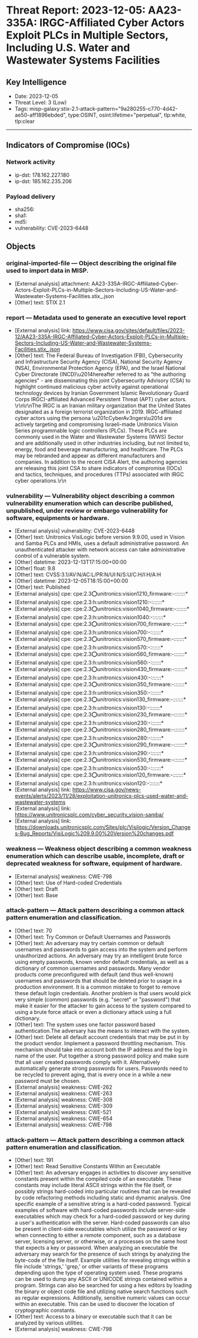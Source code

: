 # Threat Report: 2023-12-05: AA23-335A: IRGC-Affiliated Cyber Actors Exploit PLCs in Multiple Sectors, Including U.S. Water and Wastewater Systems Facilities


## Key Intelligence
* Date: 2023-12-05
* Threat Level: 3 (Low)
* Tags: misp-galaxy:stix-2.1-attack-pattern="9a280255-c770-4d42-ae50-aff1896ebded", type:OSINT, osint:lifetime="perpetual", tlp:white, tlp:clear

---

## Indicators of Compromise (IOCs)
### Network activity
* ip-dst: 178.162.227.180
* ip-dst: 185.162.235.206

### Payload delivery
* sha256: <sha256>
* sha1: <sha1>
* md5: <md5>
* vulnerability: CVE-2023-6448

## Objects
### original-imported-file — Object describing the original file used to import data in MISP.
* [External analysis] attachment: AA23-335A-IRGC-Affiliated-Cyber-Actors-Exploit-PLCs-in-Multiple-Sectors-Including-US-Water-and-Wastewater-Systems-Facilities.stix_.json
* [Other] text: STIX 2.1

### report — Metadata used to generate an executive level report
* [External analysis] link: https://www.cisa.gov/sites/default/files/2023-12/AA23-335A-IRGC-Affiliated-Cyber-Actors-Exploit-PLCs-in-Multiple-Sectors-Including-US-Water-and-Wastewater-Systems-Facilities.stix_.json
* [Other] text: The Federal Bureau of Investigation (FBI), Cybersecurity and Infrastructure Security Agency (CISA), National Security Agency (NSA), Environmental Protection Agency (EPA), and the Israel National Cyber Directorate (INCD)\\u2014hereafter referred  to  as "the authoring agencies" - are disseminating this joint Cybersecurity Advisory (CSA) to highlight continued malicious cyber activity against operational technology devices by Iranian Government Islamic Revolutionary Guard Corps IRGC)-affiliated Advanced Persistent Threat (APT) cyber actors. \r\n\r\nThe IRGC is an Iranian military organization that the United States designated as a foreign terrorist organization in 2019. IRGC-affiliated cyber actors using the persona \\u201cCyberAv3ngers\\u201d are actively targeting and compromising Israeli-made Unitronics Vision Series programmable logic controllers  (PLCs). These PLCs are commonly used in the Water and Wastewater Systems (WWS) Sector and are additionally used in other industries including, but not limited to, energy, food and beverage manufacturing, and healthcare. The PLCs may be rebranded and appear as different manufacturers and companies. In addition to the recent CISA Alert, the authoring agencies are releasing this joint CSA to share indicators of compromise (IOCs) and tactics, techniques, and procedures (TTPs) associated with IRGC cyber operations.\r\n

### vulnerability — Vulnerability object describing a common vulnerability enumeration which can describe published, unpublished, under review or embargo vulnerability for software, equipments or hardware.
* [External analysis] vulnerability: CVE-2023-6448
* [Other] text: Unitronics VisiLogic before version 9.9.00, used in Vision and Samba PLCs and HMIs, uses a default administrative password. An unauthenticated attacker with network access can take administrative control of a vulnerable system.
* [Other] datetime: 2023-12-13T17:15:00+00:00
* [Other] float: 9.8
* [Other] text: CVSS:3.1/AV:N/AC:L/PR:N/UI:N/S:U/C:H/I:H/A:H
* [Other] datetime: 2023-12-05T18:15:00+00:00
* [Other] text: Published
* [External analysis] cpe: cpe:2.3:o:unitronics:vision1210_firmware:-:*:*:*:*:*:*:*
* [External analysis] cpe: cpe:2.3:h:unitronics:vision1210:-:*:*:*:*:*:*:*
* [External analysis] cpe: cpe:2.3:o:unitronics:vision1040_firmware:-:*:*:*:*:*:*:*
* [External analysis] cpe: cpe:2.3:h:unitronics:vision1040:-:*:*:*:*:*:*:*
* [External analysis] cpe: cpe:2.3:o:unitronics:vision700_firmware:-:*:*:*:*:*:*:*
* [External analysis] cpe: cpe:2.3:h:unitronics:vision700:-:*:*:*:*:*:*:*
* [External analysis] cpe: cpe:2.3:o:unitronics:vision570_firmware:-:*:*:*:*:*:*:*
* [External analysis] cpe: cpe:2.3:h:unitronics:vision570:-:*:*:*:*:*:*:*
* [External analysis] cpe: cpe:2.3:o:unitronics:vision560_firmware:-:*:*:*:*:*:*:*
* [External analysis] cpe: cpe:2.3:h:unitronics:vision560:-:*:*:*:*:*:*:*
* [External analysis] cpe: cpe:2.3:o:unitronics:vision430_firmware:-:*:*:*:*:*:*:*
* [External analysis] cpe: cpe:2.3:h:unitronics:vision430:-:*:*:*:*:*:*:*
* [External analysis] cpe: cpe:2.3:o:unitronics:vision350_firmware:-:*:*:*:*:*:*:*
* [External analysis] cpe: cpe:2.3:h:unitronics:vision350:-:*:*:*:*:*:*:*
* [External analysis] cpe: cpe:2.3:o:unitronics:vision130_firmware:-:*:*:*:*:*:*:*
* [External analysis] cpe: cpe:2.3:h:unitronics:vision130:-:*:*:*:*:*:*:*
* [External analysis] cpe: cpe:2.3:o:unitronics:vision230_firmware:-:*:*:*:*:*:*:*
* [External analysis] cpe: cpe:2.3:h:unitronics:vision230:-:*:*:*:*:*:*:*
* [External analysis] cpe: cpe:2.3:o:unitronics:vision280_firmware:-:*:*:*:*:*:*:*
* [External analysis] cpe: cpe:2.3:h:unitronics:vision280:-:*:*:*:*:*:*:*
* [External analysis] cpe: cpe:2.3:o:unitronics:vision290_firmware:-:*:*:*:*:*:*:*
* [External analysis] cpe: cpe:2.3:h:unitronics:vision290:-:*:*:*:*:*:*:*
* [External analysis] cpe: cpe:2.3:o:unitronics:vision530_firmware:-:*:*:*:*:*:*:*
* [External analysis] cpe: cpe:2.3:h:unitronics:vision530:-:*:*:*:*:*:*:*
* [External analysis] cpe: cpe:2.3:o:unitronics:vision120_firmware:-:*:*:*:*:*:*:*
* [External analysis] cpe: cpe:2.3:h:unitronics:vision120:-:*:*:*:*:*:*:*
* [External analysis] link: https://www.cisa.gov/news-events/alerts/2023/11/28/exploitation-unitronics-plcs-used-water-and-wastewater-systems
* [External analysis] link: https://www.unitronicsplc.com/cyber_security_vision-samba/
* [External analysis] link: https://downloads.unitronicsplc.com/Sites/plc/Visilogic/Version_Changes-Bug_Reports/VisiLogic%209.9.00%20Version%20changes.pdf

### weakness — Weakness object describing a common weakness enumeration which can describe usable, incomplete, draft or deprecated weakness for software, equipment of hardware.
* [External analysis] weakness: CWE-798
* [Other] text: Use of Hard-coded Credentials
* [Other] text: Draft
* [Other] text: Base

### attack-pattern — Attack pattern describing a common attack pattern enumeration and classification.
* [Other] text: 70
* [Other] text: Try Common or Default Usernames and Passwords
* [Other] text: An adversary may try certain common or default usernames and passwords to gain access into the system and perform unauthorized actions. An adversary may try an intelligent brute force using empty passwords, known vendor default credentials, as well as a dictionary of common usernames and passwords. Many vendor products come preconfigured with default (and thus well-known) usernames and passwords that should be deleted prior to usage in a production environment. It is a common mistake to forget to remove these default login credentials. Another problem is that users would pick very simple (common) passwords (e.g. "secret" or "password") that make it easier for the attacker to gain access to the system compared to using a brute force attack or even a dictionary attack using a full dictionary.
* [Other] text: The system uses one factor password based authentication.The adversary has the means to interact with the system.
* [Other] text: Delete all default account credentials that may be put in by the product vendor. Implement a password throttling mechanism. This mechanism should take into account both the IP address and the log in name of the user. Put together a strong password policy and make sure that all user created passwords comply with it. Alternatively automatically generate strong passwords for users. Passwords need to be recycled to prevent aging, that is every once in a while a new password must be chosen.
* [External analysis] weakness: CWE-262
* [External analysis] weakness: CWE-263
* [External analysis] weakness: CWE-308
* [External analysis] weakness: CWE-309
* [External analysis] weakness: CWE-521
* [External analysis] weakness: CWE-654
* [External analysis] weakness: CWE-798

### attack-pattern — Attack pattern describing a common attack pattern enumeration and classification.
* [Other] text: 191
* [Other] text: Read Sensitive Constants Within an Executable
* [Other] text: An adversary engages in activities to discover any sensitive constants present within the compiled code of an executable.
            These constants may include literal ASCII strings within the file itself, or possibly strings hard-coded into particular routines that can be revealed by code refactoring methods including static and dynamic analysis. One specific example of a sensitive string is a hard-coded password. Typical examples of software with hard-coded passwords include server-side executables which may check for a hard-coded password or key during a user's authentication with the server. Hard-coded passwords can also be present in client-side executables which utilize the password or key when connecting to either a remote component, such as a database server, licensing server, or otherwise, or a processes on the same host that expects a key or password. When analyzing an executable the adversary may search for the presence of such strings by analyzing the byte-code of the file itself. Example utilities for revealing strings within a file include 'strings,' 'grep,' or other variants of these programs depending upon the type of operating system used. These programs can be used to dump any ASCII or UNICODE strings contained within a program. Strings can also be searched for using a hex editors by loading the binary or object code file and utilizing native search functions such as regular expressions.
            Additionally, sensitive numeric values can occur within an executable. This can be used to discover the location of cryptographic constants.
* [Other] text: Access to a binary or executable such that it can be analyzed by various utilities.
* [External analysis] weakness: CWE-798
